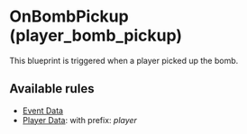# OnBombPickup (player_bomb_pickup)

This blueprint is triggered when a player picked up the bomb.

## Available rules

- [Event Data](../rules/GlobalEventData.md)
- [Player Data](../rules/GlobalPlayerData.md): with prefix: *player*
